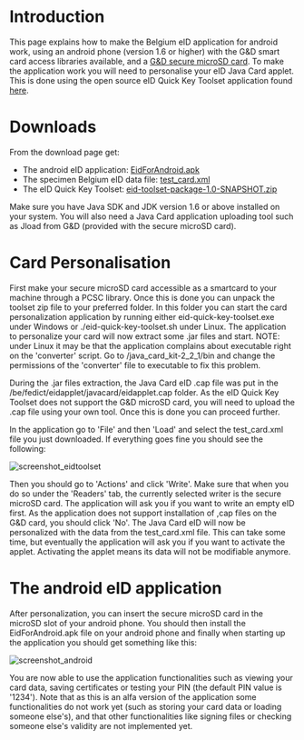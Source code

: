 # Introduction #

This page explains how to make the Belgium eID application for android work, using an android phone (version 1.6 or higher) with the G&D smart card access libraries available, and a [G&D secure microSD card](http://www.gd-sfs.com/).
To make the application work you will need to personalise your eID Java Card applet. This is done using the open source eID Quick Key Toolset application found [here](http://code.google.com/p/eid-quick-key-toolset/).


# Downloads #

From the download page get:
  * The android eID application: [EidForAndroid.apk](http://code.google.com/p/seek-for-android/downloads/detail?name=EidForAndroid.apk&can=2&q=)
  * The specimen Belgium eID data file: [test\_card.xml](http://code.google.com/p/seek-for-android/downloads/detail?name=test_card.xml&can=2&q=)
  * The eID Quick Key Toolset: [eid-toolset-package-1.0-SNAPSHOT.zip](http://code.google.com/p/seek-for-android/downloads/detail?name=eid-toolset-package-1.0-SNAPSHOT.zip&can=2&q=)

Make sure you have Java SDK and JDK version 1.6 or above installed on your system. You will also need a Java Card application uploading tool such as Jload from G&D (provided with the secure microSD card).

# Card Personalisation #

First make your secure microSD card accessible as a smartcard to your machine through a PCSC library. Once this is done you can unpack the toolset zip file to your preferred folder. In this folder you can start the card personalization application by running either eid-quick-key-toolset.exe under Windows or ./eid-quick-key-toolset.sh under Linux. The application to personalize your card will now extract some .jar files and start.
NOTE: under Linux it may be that the application complains about executable right on the 'converter' script. Go to /java\_card\_kit-2\_2\_1/bin and change the permissions of the 'converter' file to executable to fix this problem.

During the .jar files extraction, the Java Card eID .cap file was put in the /be/fedict/eidapplet/javacard/eidapplet.cap folder. As the eID Quick Key Toolset does not support the G&D microSD card, you will need to upload the .cap file using your own tool. Once this is done you can proceed further.

In the application go to 'File' and then 'Load' and select the test\_card.xml file you just downloaded. If everything goes fine you should see the following:

![screenshot_eidtoolset](https://cloud.githubusercontent.com/assets/11645011/6893255/b03e1b36-d6cb-11e4-84f0-cd39a2f4ab26.png)

Then you should go to 'Actions' and click 'Write'. Make sure that when you do so under the 'Readers' tab, the currently selected writer is the secure microSD card.
The application will ask you if you want to write an empty eID first. As the application does not support installation of ,cap files on the G&D card, you should click 'No'. The Java Card eID will now be personalized with the data from the test\_card.xml file. This can take some time, but eventually the application will ask you if you want to activate the applet. Activating the applet means its data will not be modifiable anymore.

# The android eID application #

After personalization, you can insert the secure microSD card in the microSD slot of your android phone. You should then install the EidForAndroid.apk file on your android phone and finally when starting up the application you should get something like this:

![screenshot_android](https://cloud.githubusercontent.com/assets/11645011/6893256/b10d6b66-d6cb-11e4-9363-ce1bef453548.png)

You are now able to use the application functionalities such as viewing your card data, saving certificates or testing your PIN (the default PIN value is '1234').
Note that as this is an alfa version of the application some functionalities do not work yet (such as storing your card data or loading someone else's), and that other functionalities like signing files or checking someone else's validity are not implemented yet.